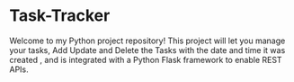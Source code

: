 # Task-Tracker
Welcome to my Python project repository! This project will let you manage your tasks, Add Update and Delete the Tasks with the date and time it was created , and is integrated with a Python Flask framework to enable REST APIs.
